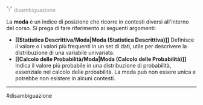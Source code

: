 <svg xmlns="http://www.w3.org/2000/svg" width="16" height="16" viewBox="0 0 24 24" fill="none" stroke="gray" stroke-width="1.5" stroke-linecap="round" stroke-linejoin="round" class="lucide lucide-split"><path d="M16 3h5v5"/><path d="M8 3H3v5"/><path d="M12 22v-8.3a4 4 0 0 0-1.172-2.872L3 3"/><path d="m15 9 6-6"/></svg> <span style="color:gray; font-weight:300;">disambiguazione</span>

La **moda** è un indice di posizione che ricorre in contesti diversi all'interno del corso.
Si prega di fare riferimento ai seguenti argomenti:

- **[[Statistica Descrittiva/Moda|Moda (Statistica Descrittiva)]]**
       Definisce il valore o i valori più frequenti in un set di dati, utile per descrivere la distribuzione di una variabile univariata.
- **[[Calcolo delle Probabilità/Moda|Moda (Calcolo delle Probabilità)]]**
       Indica il valore più probabile in una distribuzione di probabilità, essenziale nel calcolo delle probabilità. La moda può non essere unica e potrebbe non esistere in alcuni contesti.

***
#disambiguazione 